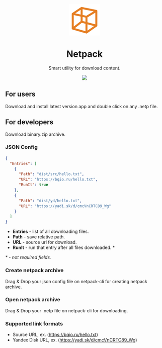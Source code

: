 <p align="center">
  <img width="100" height="100" src="logo.png">
</p>
<h1 align="center">Netpack</h1>
<p align="center">Smart utility for download content.</p>
<p align="center">
  <a href="https://github.com/bqio/netpack/releases">
    <img src="https://img.shields.io/github/downloads/bqio/netpack/total.svg">
  </a>
</p>

## For users
Download and install latest version app and double click on any .netp file.

## For developers
Download binary.zip archive.

### JSON Config
```json
{
  "Entries": [
    {
      "Path": "dist/src/hello.txt",
      "URL": "https://bqio.ru/hello.txt",
      "RunIt": true
    },
    {
      "Path": "dist/yd/hello.txt",
      "URL": "https://yadi.sk/d/cmcVnCRTC89_Wg"
    }
  ]
}
```
* **Entries** - list of all downloading files.
* **Path** - save relative path.
* **URL** - source url for download.
* **RunIt** - run that entry after all files downloaded. *

*\* - not required fields.*

### Create netpack archive
Drag & Drop your json config file on netpack-cli for creating netpack archive.

### Open netpack archive
Drag & Drop your .netp file on netpack-cli for downloading.

### Supported link formats
* Source URL, ex. (https://bqio.ru/hello.txt)
* Yandex Disk URL, ex. (https://yadi.sk/d/cmcVnCRTC89_Wg)
